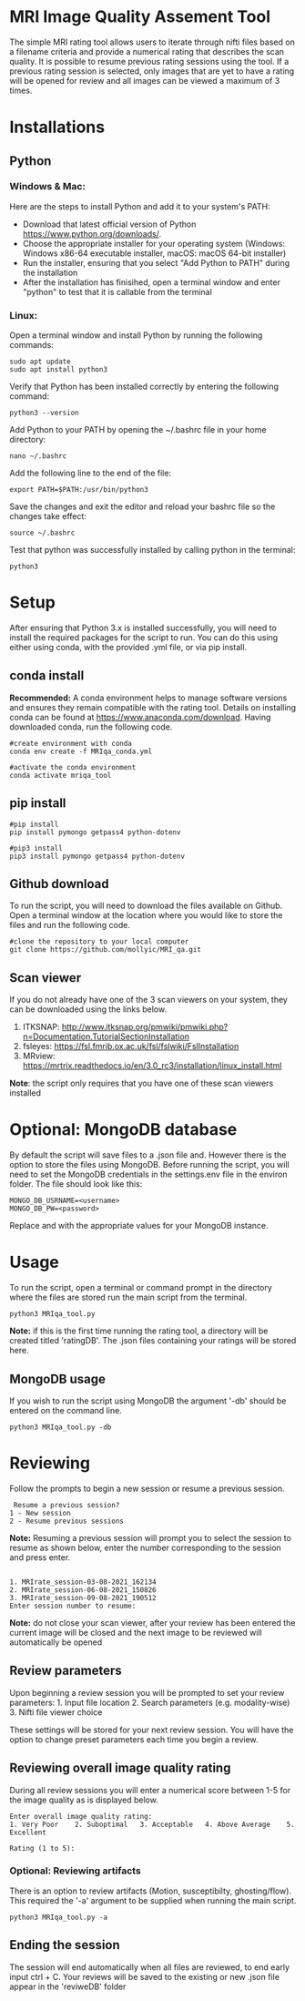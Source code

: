 # MRI Image Quality Assement Tool 
The simple MRI rating tool allows users to iterate through nifti files based on a filename criteria and provide a numerical rating that describes the scan quality. It is possible to resume previous rating sessions using the tool. If a previous rating session is selected, only images that are yet to have a rating will be opened for review and all images can be viewed a maximum of 3 times.

# Installations 

## Python

### Windows & Mac:
Here are the steps to install Python and add it to your system's PATH:

- Download that latest official version of Python https://www.python.org/downloads/.
- Choose the appropriate installer for your operating system (Windows: Windows x86-64 executable installer, macOS: macOS 64-bit installer)
- Run the installer, ensuring that you select "Add Python to PATH" during the installation
- After the installation has finisihed, open a terminal window and enter "python" to test that it is callable from the terminal 


### Linux:

Open a terminal window and install Python by running the following commands:


```
sudo apt update
sudo apt install python3
```

Verify that Python has been installed correctly by entering the following command:


```
python3 --version
```

Add Python to your PATH by opening the ~/.bashrc file in your home directory:

```
nano ~/.bashrc
```

Add the following line to the end of the file:

```
export PATH=$PATH:/usr/bin/python3
```


Save the changes and exit the editor and reload your bashrc file so the changes take effect: 

```
source ~/.bashrc
```

Test that python was successfully installed by calling python in the terminal:
```
python3
```

# Setup

After ensuring that Python 3.x is installed successfully, you will need to install the required packages for the script to run. You can do this using either using conda, with the provided .yml file, or via pip install.


## conda install 

**Recommended:** A conda environment helps to manage software versions and ensures they remain compatible with the rating tool. Details on installing conda can be found at https://www.anaconda.com/download. Having downloaded conda, run the following code.

```
#create environment with conda
conda env create -f MRIqa_conda.yml

#activate the conda environment
conda activate mriqa_tool

```

## pip install 

```
#pip install
pip install pymongo getpass4 python-dotenv

#pip3 install 
pip3 install pymongo getpass4 python-dotenv
```

## Github download

To run the script, you will need to download the files available on Github. Open a terminal window at the location where you would like to store the files and run the following code.

```
#clone the repository to your local computer
git clone https://github.com/mollyic/MRI_qa.git
```

## Scan viewer

If you do not already have one of the 3 scan viewers on your system, they can be downloaded using the links below. 

1. ITKSNAP: http://www.itksnap.org/pmwiki/pmwiki.php?n=Documentation.TutorialSectionInstallation
2. fsleyes: https://fsl.fmrib.ox.ac.uk/fsl/fslwiki/FslInstallation
3. MRview: https://mrtrix.readthedocs.io/en/3.0_rc3/installation/linux_install.html

**Note**: the script only requires that you have one of these scan viewers installed 


# Optional: MongoDB database

By default the script will save files to a .json file and. However there is the option to store the files using MongoDB. Before running the script, you will need to set the MongoDB credentials in the settings.env file in the environ folder. The file should look like this:

```
MONGO_DB_USRNAME=<username>
MONGO_DB_PW=<password>
```
Replace <username> and <password> with the appropriate values for your MongoDB instance.


# Usage 
To run the script, open a terminal or command prompt in the directory where the files are stored run the main script from the terminal.

    
```
python3 MRIqa_tool.py
```
   
**Note:** if this is the first time running the rating tool, a directory will be created titled 'ratingDB'. The .json files containing your ratings will be stored here. 


## MongoDB usage 

If you wish to run the script using MongoDB the argument '-db' should be entered on the command line.

```
python3 MRIqa_tool.py -db
```


# Reviewing

Follow the prompts to begin a new session or resume a previous session. 

```
 Resume a previous session? 
1 - New session
2 - Resume previous sessions
 ``` 
**Note:** Resuming a previous session will prompt you to select the session to resume as shown below, enter the number corresponding to the session and press enter. 
 
 ```

1. MRIrate_session-03-08-2021_162134
2. MRIrate_session-06-08-2021_150826
3. MRIrate_session-09-08-2021_190512
Enter session number to resume: 

 ```

**Note:** do not close your scan viewer, after your review has been entered the current image will be closed and the next image to be reviewed will automatically be opened

## Review parameters 

Upon beginning a review session you will be prompted to set your review parameters:
    1. Input file location 
    2. Search parameters (e.g. modality-wise)
    3. Nifti file viewer choice

These settings will be stored for your next review session. You will have the option to change preset parameters each time you begin a review. 
 
## Reviewing overall image quality rating 
During all review sessions you will enter a numerical score between 1-5 for the image quality as is displayed below.
 
 ```
 Enter overall image quality rating:
1. Very Poor    2. Suboptimal   3. Acceptable   4. Above Average    5. Excellent

Rating (1 to 5): 
 ```

### Optional: Reviewing artifacts
There is an option to review artifacts (Motion, susceptibilty, ghosting/flow). This required the '-a' argument to be supplied when running the main script. 

```
python3 MRIqa_tool.py -a
```


## Ending the session 
The session will end automatically when all files are reviewed, to end early input ctrl + C. Your reviews will be saved to the existing or new .json file appear in the 'reviweDB' folder 

